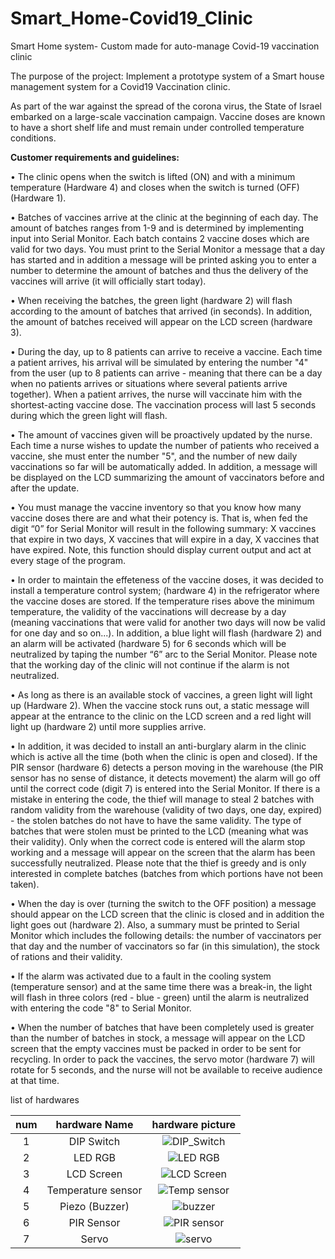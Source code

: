 # Smart_Home-Covid19_Clinic
Smart Home system- Custom made for auto-manage Covid-19 vaccination clinic

The purpose of the project:
Implement a prototype system of a Smart house management system for a Covid19 Vaccination clinic.  
  
As part of the war against the spread of the corona virus, the State of Israel embarked on a large-scale vaccination campaign. Vaccine doses are known to have a short shelf life and must remain under controlled temperature conditions.  
  
**Customer requirements and guidelines:**  
  
•	The clinic opens when the switch is lifted (ON) and with a minimum temperature (Hardware 4) and closes when the switch is turned (OFF) (Hardware 1).  
  
•	Batches of vaccines arrive at the clinic at the beginning of each day. The amount of batches ranges from 1-9 and is determined by implementing input into Serial Monitor. Each batch contains 2 vaccine doses which are valid for two days. You must print to the Serial Monitor a message that a day has started and in addition a message will be printed asking you to enter a number to determine the amount of batches and thus the delivery of the vaccines will arrive (it will officially start today).  
  
•	When receiving the batches, the green light (hardware 2) will flash according to the amount of batches that arrived (in seconds). In addition, the amount of batches received will appear on the LCD screen (hardware 3).  
  
•	During the day, up to 8 patients can arrive to receive a vaccine. Each time a patient arrives, his arrival will be simulated by entering the number "4" from the user (up to 8 patients can arrive - meaning that there can be a day when no patients arrives or situations where several patients arrive together). When a patient arrives, the nurse will vaccinate him with the shortest-acting vaccine dose. The vaccination process will last 5 seconds during which the green light will flash.  
  
•	The amount of vaccines given will be proactively updated by the nurse. Each time a nurse wishes to update the number of patients who received a vaccine, she must enter the number "5", and the number of new daily vaccinations so far will be automatically added. In addition, a message will be displayed on the LCD summarizing the amount of vaccinators before and after the update.  
  
•	You must manage the vaccine inventory so that you know how many vaccine doses there are and what their potency is. That is, when fed the digit “0” for Serial Monitor will result in the following summary: X vaccines that expire in two days, X vaccines that will expire in a day, X vaccines that have expired. Note, this function should display current output and act at every stage of the program.  
  
•	In order to maintain the effeteness of the vaccine doses, it was decided to install a temperature control system; (hardware 4) in the refrigerator where the vaccine doses are stored. If the temperature rises above the minimum temperature, the validity of the vaccinations will decrease by a day (meaning vaccinations that were valid for another two days will now be valid for one day and so on...). In addition, a blue light will flash (hardware 2) and an alarm will be activated (hardware 5) for 6 seconds which will be neutralized by taping the number “6” arc to the Serial Monitor. Please note that the working day of the clinic will not continue if the alarm is not neutralized.  
  
•	As long as there is an available stock of vaccines, a green light will light up (Hardware 2). When the vaccine stock runs out, a static message will appear at the entrance to the clinic on the LCD screen and a red light will light up (hardware 2) until more supplies arrive.  
  
•	In addition, it was decided to install an anti-burglary alarm in the clinic which is active all the time (both when the clinic is open and closed). If the PIR sensor (hardware 6) detects a person moving in the warehouse (the PIR sensor has no sense of distance, it detects movement) the alarm will go off until the correct code (digit 7) is entered into the Serial Monitor. If there is a mistake in entering the code, the thief will manage to steal 2 batches with random validity from the warehouse (validity of two days, one day, expired) - the stolen batches do not have to have the same validity. The type of batches that were stolen must be printed to the LCD (meaning what was their validity). Only when the correct code is entered will the alarm stop working and a message will appear on the screen that the alarm has been successfully neutralized. Please note that the thief is greedy and is only interested in complete batches (batches from which portions have not been taken).  
  
•	When the day is over (turning the switch to the OFF position) a message should appear on the LCD screen that the clinic is closed and in addition the light goes out (hardware 2). Also, a summary must be printed to Serial Monitor which includes the following details: the number of vaccinators per that day and the number of vaccinators so far (in this simulation), the stock of rations and their validity.  
  
•	If the alarm was activated due to a fault in the cooling system (temperature sensor) and at the same time there was a break-in, the light will flash in three colors (red - blue - green) until the alarm is neutralized with entering the code "8" to Serial Monitor.  
  
•	When the number of batches that have been completely used is greater than the number of batches in stock, a message will appear on the LCD screen that the empty vaccines must be packed in order to be sent for recycling. In order to pack the vaccines, the servo motor (hardware 7) will rotate for 5 seconds, and the nurse will not be available to receive audience at that time.  
  
list of hardwares
  
|num                | hardware Name            |  hardware picture |
:-------------------:|:-------------------------:|:-------------------------:
|1|DIP Switch                 |![DIP_Switch](https://user-images.githubusercontent.com/112472485/188282075-55fbbd14-17f4-4329-9c69-325d0ba7272c.PNG)
|2|LED RGB                    |![LED RGB](https://user-images.githubusercontent.com/112472485/188282206-ea211149-9ec4-4ff1-82d2-c645ff992f92.PNG)
|3|LCD Screen                 |![LCD Screen](https://user-images.githubusercontent.com/112472485/188282292-8fcbeba1-c8b6-41fb-a1fd-9a538054c258.PNG)
|4|Temperature sensor         |![Temp sensor](https://user-images.githubusercontent.com/112472485/188282319-d7936742-7428-49ca-b231-0ca221f850fe.PNG)
|5|Piezo (Buzzer)             |![buzzer](https://user-images.githubusercontent.com/112472485/188282344-d9d4f4a2-c9ec-43de-bbe3-30f178022d16.PNG)
|6|PIR Sensor                 |![PIR sensor](https://user-images.githubusercontent.com/112472485/188282441-d99c36a4-1752-4291-8aae-37923b4de5c4.PNG)
|7|Servo                      |![servo](https://user-images.githubusercontent.com/112472485/188282410-9909d90e-88f7-4aa5-9eeb-9457044a11a6.PNG)

